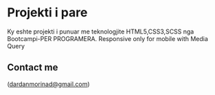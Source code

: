 # Projekti i pare 
Ky eshte projekti i punuar me teknologjite HTML5,CSS3,SCSS
nga Bootcampi-PER PROGRAMERA.
Responsive only for mobile with Media Query

##  Contact me
(dardanmorinad@gmail.com)

